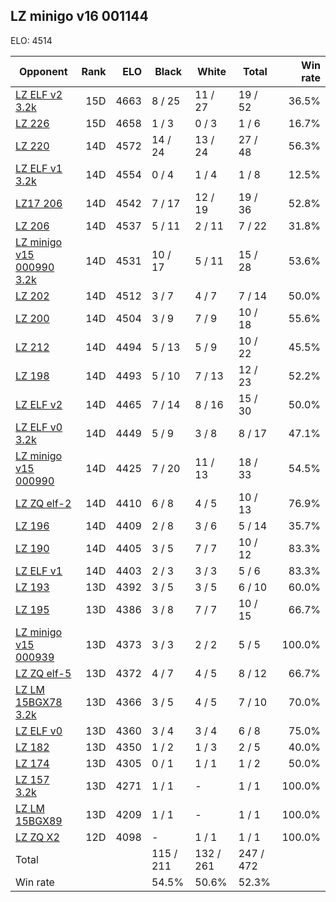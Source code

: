 ## LZ minigo v16 001144 ##

ELO: 4514

Opponent | Rank | ELO | Black | White | Total | Win rate
---------|-----:|----:|-------|-------|-------|-------:
[LZ ELF v2 3.2k](LZ%20ELF%20v2%203.2k.md) | 15D | 4663 | 8 / 25 | 11 / 27 | 19 / 52 | 36.5%
[LZ 226](LZ%20226.md) | 15D | 4658 | 1 / 3 | 0 / 3 | 1 / 6 | 16.7%
[LZ 220](LZ%20220.md) | 14D | 4572 | 14 / 24 | 13 / 24 | 27 / 48 | 56.3%
[LZ ELF v1 3.2k](LZ%20ELF%20v1%203.2k.md) | 14D | 4554 | 0 / 4 | 1 / 4 | 1 / 8 | 12.5%
[LZ17 206](LZ17%20206.md) | 14D | 4542 | 7 / 17 | 12 / 19 | 19 / 36 | 52.8%
[LZ 206](LZ%20206.md) | 14D | 4537 | 5 / 11 | 2 / 11 | 7 / 22 | 31.8%
[LZ minigo v15 000990 3.2k](LZ%20minigo%20v15%20000990%203.2k.md) | 14D | 4531 | 10 / 17 | 5 / 11 | 15 / 28 | 53.6%
[LZ 202](LZ%20202.md) | 14D | 4512 | 3 / 7 | 4 / 7 | 7 / 14 | 50.0%
[LZ 200](LZ%20200.md) | 14D | 4504 | 3 / 9 | 7 / 9 | 10 / 18 | 55.6%
[LZ 212](LZ%20212.md) | 14D | 4494 | 5 / 13 | 5 / 9 | 10 / 22 | 45.5%
[LZ 198](LZ%20198.md) | 14D | 4493 | 5 / 10 | 7 / 13 | 12 / 23 | 52.2%
[LZ ELF v2](LZ%20ELF%20v2.md) | 14D | 4465 | 7 / 14 | 8 / 16 | 15 / 30 | 50.0%
[LZ ELF v0 3.2k](LZ%20ELF%20v0%203.2k.md) | 14D | 4449 | 5 / 9 | 3 / 8 | 8 / 17 | 47.1%
[LZ minigo v15 000990](LZ%20minigo%20v15%20000990.md) | 14D | 4425 | 7 / 20 | 11 / 13 | 18 / 33 | 54.5%
[LZ ZQ elf-2](LZ%20ZQ%20elf-2.md) | 14D | 4410 | 6 / 8 | 4 / 5 | 10 / 13 | 76.9%
[LZ 196](LZ%20196.md) | 14D | 4409 | 2 / 8 | 3 / 6 | 5 / 14 | 35.7%
[LZ 190](LZ%20190.md) | 14D | 4405 | 3 / 5 | 7 / 7 | 10 / 12 | 83.3%
[LZ ELF v1](LZ%20ELF%20v1.md) | 14D | 4403 | 2 / 3 | 3 / 3 | 5 / 6 | 83.3%
[LZ 193](LZ%20193.md) | 13D | 4392 | 3 / 5 | 3 / 5 | 6 / 10 | 60.0%
[LZ 195](LZ%20195.md) | 13D | 4386 | 3 / 8 | 7 / 7 | 10 / 15 | 66.7%
[LZ minigo v15 000939](LZ%20minigo%20v15%20000939.md) | 13D | 4373 | 3 / 3 | 2 / 2 | 5 / 5 | 100.0%
[LZ ZQ elf-5](LZ%20ZQ%20elf-5.md) | 13D | 4372 | 4 / 7 | 4 / 5 | 8 / 12 | 66.7%
[LZ LM 15BGX78 3.2k](LZ%20LM%2015BGX78%203.2k.md) | 13D | 4366 | 3 / 5 | 4 / 5 | 7 / 10 | 70.0%
[LZ ELF v0](LZ%20ELF%20v0.md) | 13D | 4360 | 3 / 4 | 3 / 4 | 6 / 8 | 75.0%
[LZ 182](LZ%20182.md) | 13D | 4350 | 1 / 2 | 1 / 3 | 2 / 5 | 40.0%
[LZ 174](LZ%20174.md) | 13D | 4305 | 0 / 1 | 1 / 1 | 1 / 2 | 50.0%
[LZ 157 3.2k](LZ%20157%203.2k.md) | 13D | 4271 | 1 / 1 | - | 1 / 1 | 100.0%
[LZ LM 15BGX89](LZ%20LM%2015BGX89.md) | 13D | 4209 | 1 / 1 | - | 1 / 1 | 100.0%
[LZ ZQ X2](LZ%20ZQ%20X2.md) | 12D | 4098 | - | 1 / 1 | 1 / 1 | 100.0%
Total | | | 115 / 211 | 132 / 261 | 247 / 472 | 
Win rate| | | 54.5% | 50.6% | 52.3% | 
